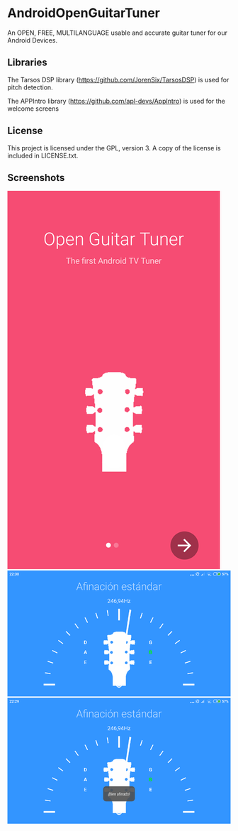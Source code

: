 # AndroidOpenGuitarTuner
An OPEN, FREE, MULTILANGUAGE usable and accurate guitar tuner for our Android Devices.

## Libraries

The Tarsos DSP library (https://github.com/JorenSix/TarsosDSP) is used for pitch detection.

The APPIntro library (https://github.com/apl-devs/AppIntro) is used for the welcome screens 

## License

This project is licensed under the GPL, version 3. A copy of the license is included in LICENSE.txt.

## Screenshots

![Alt text](/screenshots/betaIntroScreenshot1.png?raw=true "Intro screen")
![Alt text](/screenshots/betaScreenshot1.png?raw=true "Beta example 1 screenshot")
![Alt text](/screenshots/betaScreenshot2.png?raw=true "Beta example 2 screenshot")
